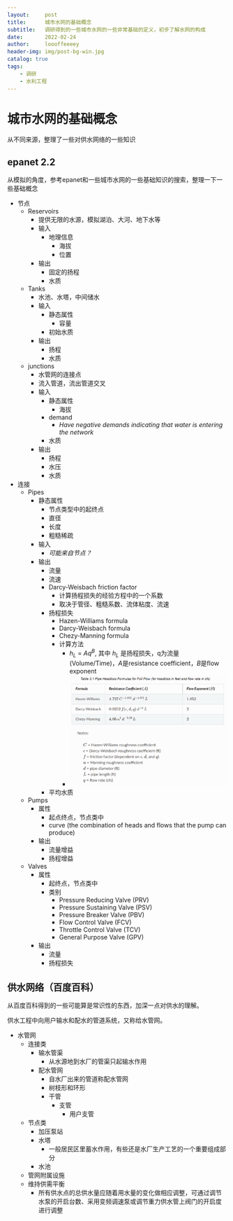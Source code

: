 ```yaml
---
layout:     post
title:      城市水网的基础概念
subtitle:   调研得到的一些城市水网的一些非常基础的定义，初步了解水网的构成
date:       2022-02-24
author:     loooffeeeey
header-img: img/post-bg-win.jpg
catalog: true
tags:
    - 调研
    - 水利工程
---
```



# 城市水网的基础概念

从不同来源，整理了一些对供水网络的一些知识

## epanet 2.2

从模拟的角度，参考epanet和一些城市水网的一些基础知识的搜索，整理一下一些基础概念

- 节点
  - Reservoirs
    - 提供无限的水源，模拟湖泊、大河、地下水等
    - 输入
      - 地理信息
        - 海拔
        - 位置
    - 输出
      - 固定的扬程
      - 水质
  - Tanks
    - 水池、水塔，中间储水
    - 输入
      - 静态属性
        - 容量
      - 初始水质
    - 输出
      - 扬程
      - 水质
  - junctions
    - 水管网的连接点
    - 流入管道，流出管道交叉
    - 输入
      - 静态属性
        - 海拔
      - demand
        - *Have negative demands indicating that water is entering the network*
      - 水质
    - 输出
      - 扬程
      - 水压
      - 水质
- 连接
  - Pipes
    - 静态属性
      - 节点类型中的起终点
      - 直径
      - 长度
      - 粗糙稀疏
    - 输入
      - *可能来自节点？*
    - 输出
      - 流量
      - 流速
      - Darcy-Weisbach friction factor
        - 计算扬程损失的经验方程中的一个系数
        - 取决于管径、粗糙系数、流体粘度、流速
      - 扬程损失
        - Hazen-Williams formula
        - Darcy-Weisbach formula
        - Chezy-Manning formula
        - 计算方法
          - $h_L \ = \  Aq^B$, 其中 $h_L$ 是扬程损失，q为流量(Volume/Time)，$A$是resistance coefficient，$B$是flow exponent
          - <img src="/img/2022-02-24-water-distribution-network/post-formula-headloss.jpg"/>
      - 平均水质
  - Pumps
    - 属性
      - 起点终点，节点类中
      - curve (the combination of heads and flows that the pump can produce)
    - 输出
      - 流量增益
      - 扬程增益
  - Valves
    - 属性
      - 起终点，节点类中
      - 类别
        - Pressure Reducing Valve (PRV)
        - Pressure Sustaining Valve (PSV)
        - Pressure Breaker Valve (PBV)
        - Flow Control Valve (FCV)
        - Throttle Control Valve (TCV)
        - General Purpose Valve (GPV)
    - 输出
      - 流量
      - 扬程损失

## 供水网络（百度百科）

从百度百科得到的一些可能算是常识性的东西，加深一点对供水的理解。

供水工程中向用户输水和配水的管道系统，又称给水管网。

- 水管网
  - 连接类
    - 输水管渠
      - 从水源地到水厂的管渠只起输水作用
    - 配水管网
      - 自水厂出来的管道称配水管网
      - 树枝形和环形
      - 干管
        - 支管
          - 用户支管
  - 节点类
    - 加压泵站
    - 水塔
      - 一般居民区里蓄水作用，有些还是水厂生产工艺的一个重要组成部分
    - 水池
  - 管网附属设施
  - 维持供需平衡
    - 所有供水点的总供水量应随着用水量的变化做相应调整，可通过调节水泵的开启台数、采用变频调速泵或调节重力供水管上阀门的开启度进行调整
